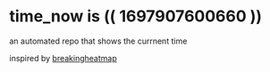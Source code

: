 # time_now is (( 1697907600660 ))

an automated repo that shows the currnent time

inspired by [breakingheatmap](https://github.com/breakingheatmap/breakingheatmap)